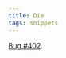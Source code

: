 ```yaml
---
title: Die
tags: snippets
---
```


[Bug \#402](http://wincent.com/a/support/bugs/show_bug.cgi?id=402).
